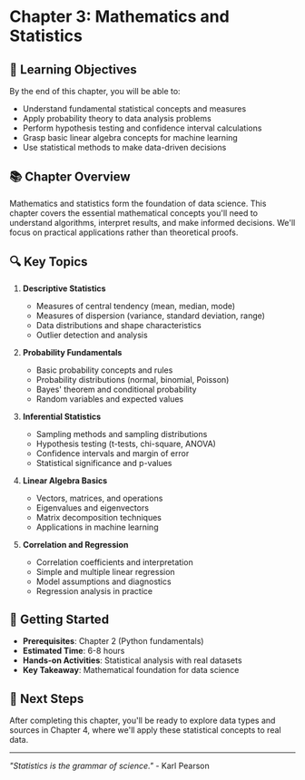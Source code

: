 # Chapter 3: Mathematics and Statistics

## 🎯 Learning Objectives

By the end of this chapter, you will be able to:

- Understand fundamental statistical concepts and measures
- Apply probability theory to data analysis problems
- Perform hypothesis testing and confidence interval calculations
- Grasp basic linear algebra concepts for machine learning
- Use statistical methods to make data-driven decisions

## 📚 Chapter Overview

Mathematics and statistics form the foundation of data science. This chapter covers the essential mathematical concepts you'll need to understand algorithms, interpret results, and make informed decisions. We'll focus on practical applications rather than theoretical proofs.

## 🔍 Key Topics

1. **Descriptive Statistics**

   - Measures of central tendency (mean, median, mode)
   - Measures of dispersion (variance, standard deviation, range)
   - Data distributions and shape characteristics
   - Outlier detection and analysis

2. **Probability Fundamentals**

   - Basic probability concepts and rules
   - Probability distributions (normal, binomial, Poisson)
   - Bayes' theorem and conditional probability
   - Random variables and expected values

3. **Inferential Statistics**

   - Sampling methods and sampling distributions
   - Hypothesis testing (t-tests, chi-square, ANOVA)
   - Confidence intervals and margin of error
   - Statistical significance and p-values

4. **Linear Algebra Basics**

   - Vectors, matrices, and operations
   - Eigenvalues and eigenvectors
   - Matrix decomposition techniques
   - Applications in machine learning

5. **Correlation and Regression**
   - Correlation coefficients and interpretation
   - Simple and multiple linear regression
   - Model assumptions and diagnostics
   - Regression analysis in practice

## 🚀 Getting Started

- **Prerequisites**: Chapter 2 (Python fundamentals)
- **Estimated Time**: 6-8 hours
- **Hands-on Activities**: Statistical analysis with real datasets
- **Key Takeaway**: Mathematical foundation for data science

## 📖 Next Steps

After completing this chapter, you'll be ready to explore data types and sources in Chapter 4, where we'll apply these statistical concepts to real data.

---

_"Statistics is the grammar of science."_ - Karl Pearson
